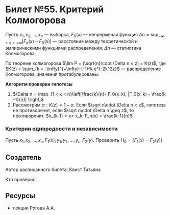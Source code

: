 # Билет №55. Критерий Колмогорова

Пусть $x_1, x_2, \dots, x_n$ — выборка, $F_0(x)$ — непрерывная функция 
$\Delta n = \sup_{-\infty <x < +\infty}|F_n(x) - F_0(x)|$ — расстояние между теоретической и эмпирическими функциями распределения. 
$\Delta n$ — статистика Колмогорова.

По теореме колмогорова $\lim P = (\sqrt{n}\cdot \Delta n < z) = K(z)$, где $K(z) = \sum_{k = -\infty}^{+\infty}-(-1)^k e^{-2k^2z}$ — распределение Колмогорова, значения протабулированы.

**Алгоритм проверки гипотезы**

1. $\Delta n = \max_{1 < k < n}\left[\frac{k}{n}- F_0(x_k), |F_0(x_k) - \frac{k -1}{n}| \right]$
2. Рассмотрим $\alpha: K(z) = 1 - \alpha.$ Если $\sqrt n\cdot \Delta n < z$, гипотеза не противоречит, если $\sqrt n\cdot \Delta n \geq z$, то противоречит.
$x_{k-1} < x< x_k; F_n(x) = \frac{k-1}{n}$

### Критерии однородности и независимости

Пусть $x_1, x_2, \dots, x_n, F_1(x); y_1, y_2, \dots, y_n, F_2(y)$. Проверить  $H_0 = \{F_1(x) = F_2(y)\}$

## Создатель

Автор расписанного билета: Квист Татьяна

Кто проверил:


## Ресурсы
- лекции Рогова А.А.
